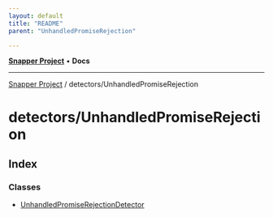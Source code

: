 ```yaml
---
layout: default
title: "README"
parent: "UnhandledPromiseRejection"

---
```

[**Snapper Project**](../../README.md) • **Docs**

***

[Snapper Project](../../README.md) / detectors/UnhandledPromiseRejection

# detectors/UnhandledPromiseRejection

## Index

### Classes

- [UnhandledPromiseRejectionDetector](classes/UnhandledPromiseRejectionDetector.md)

